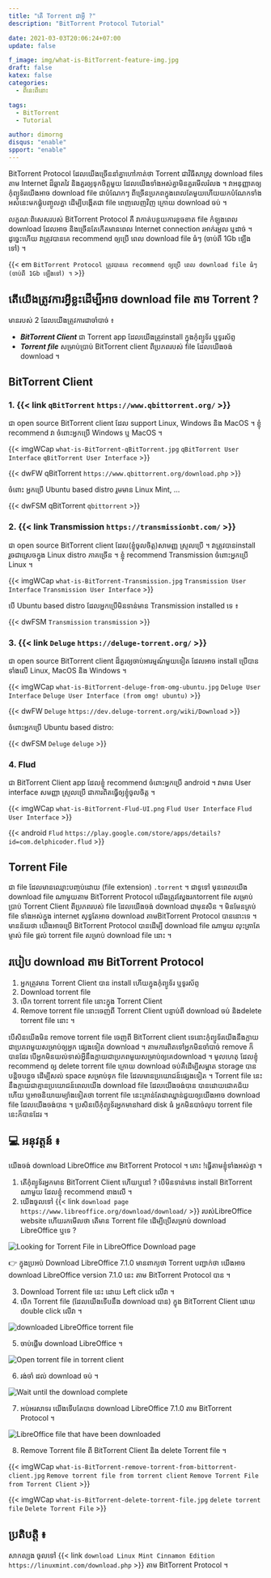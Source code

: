 ```yaml
---
title: "តើ​ Torrent ជា​អ្វី ?"
description: "BitTorrent Protocol Tutorial"

date: 2021-03-03T20:06:24+07:00
update: false

f_image: img/what-is-BitTorrent-feature-img.jpg
draft: false
katex: false
categories:
  - ពីនេះពីនោះ

tags:
  - BitTorrent
  - Tutorial

author: dimorng
disqus: "enable"
spport: "enable"
---
```


BitTorrent Protocol ដែល​យើង​ច្រើន​នាំគ្នា​ហៅ​កាត់​ថា Torrent ជា​វិធី​សាស្ត្រ​ download files តាម​ Internet​ ដ៏​ឆ្លាតវៃ​ និង​គួរ​ឲ្យ​ទុក​ចិត្ត​មួយ ដែល​យើង​ទាំងអស់​គ្នា​មិន​គួរ​មើល​រំលង ។ វា​អនុញ្ញាត​ឲ្យ​កុំព្យូទ័រ​យើង​អាច​ download file ជា​បំណែក​ៗ ពី​ច្រើន​ប្រភព​ក្នុង​ពេល​តែ​មួយ​ ហើយ​យក​បំណែក​ទាំងអស់​នេះ​មក​ផ្គុំ​បញ្ចូល​គ្នា​ ដើម្បី​បង្កើត​ជា​ file ពេញ​លេញ​វិញ​ ក្រោយ download ចប់ ។

លក្ខណៈ​ពិសេស​របស់ BitTorrent Protocol គឺ វា​កាត់​បន្ថយ​ការ​ខូច​ខាត​ file កំឡុង​ពេល download ដែល​អាច​ និង​ច្រើន​តែ​កើត​មាន​ពេល Internet connection រអាក់រអួល​ ឬ​ដាច់ ។ ដូច្នេះ​ហើយ​ វា​ត្រូវ​បាន​គេ​ recommend ឲ្យ​ប្រើ ​ពេល​ download file ធំៗ (ចាប់ពី​ 1Gb ឡើង​ទៅ) ។

{{< em `BitTorrent Protocol ត្រូវ​បាន​គេ​ recommend ឲ្យ​ប្រើ ​ពេល​ download file ធំៗ (ចាប់ពី​ 1Gb ឡើង​ទៅ) ។` >}}

## តើ​យើង​ត្រូវ​ការ​អ្វី​ខ្លះ​ ដើម្បី​អាច​ download file តាម​ Torrent ?

មាន​របស់​ 2 ដែល​យើង​ត្រូវ​ការ​ជា​ចាំបាច់ ៖

- **_BitTorrent Client_** ជា Torrent app ដែល​យើង​ត្រូវ​ install ក្នុង​កុំព្យូទ័រ​ ឬ​ទូរស័ព្ទ​
- **_Torrent file_** សម្រាប់​ប្រាប់​ BitTorrent client ពី​ប្រភព​របស់​ file ដែល​យើង​ចង់​ download ។

## BitTorrent Client

### 1. {{< link `qBitTorrent` `https://www.qbittorrent.org/` >}}

ជា open source BitTorrent client ដែល​ support Linux, Windows និង MacOS ។ ខ្ញុំ​ recommend វា ចំពោះ​អ្នក​ប្រើ​ Windows​ ឬ MacOS ។

{{< imgWCap `what-is-BitTorrent-qBitTorrent.jpg` `qBitTorrent User Interface` `qBitTorrent User Interface` >}}

{{< dwFW qBitTorrent `https://www.qbittorrent.org/download.php` >}}

ចំពោះ​ អ្នក​ប្រើ​ Ubuntu​ based distro រួម​មាន​ Linux Mint, …

{{< dwFSM qBitTorrent `qbittorrent` >}}

### 2. {{< link Transmission `https://transmissionbt.com/` >}}

ជា open source BitTorrent client ដែល​(ខ្ញុំ​ចូល​ចិត្ត)​សាមញ្ញ​ ស្រួល​ប្រើ ។ វា​ត្រូវ​បាន​ install រួច​ជា​ស្រេច​ក្នុង​ Linux distro​ ភាគ​ច្រើន ។ ខ្ញុំ​ recommend​ Transmission ចំពោះ​អ្នក​ប្រើ​ Linux ។

{{< imgWCap `what-is-BitTorrent-Transmission.jpg` `Transmission User Interface` `Transmission User Interface` >}}

បើ​ Ubuntu​ based distro ដែល​អ្នក​ប្រើ​មិន​ទាន់​មាន​ Transmission installed ទេ ៖

{{< dwFSM `Transmission` `transmission` >}}

### 3. {{< link `Deluge` `https://deluge-torrent.org/` >}}

ជា​ open source BitTorrent client ដ៏​គួរ​ឲ្យ​ចាប់​អារម្មណ៍​មួយ​ទៀត​ ដែល​អាច​ install ប្រើ​បាន​ទាំង​លើ​ Linux, MacOS និង​ Windows ។

{{< imgWCap `what-is-BitTorrent-deluge-from-omg-ubuntu.jpg` `Deluge User Interface` `Deluge User Interface (from omg! ubuntu)` >}}

{{< dwFW `Deluge` `https://dev.deluge-torrent.org/wiki/Download` >}}

ចំពោះ​អ្នក​ប្រើ​ Ubuntu based distro:

{{< dwFSM `Deluge` `deluge` >}}

### 4. Flud

ជា​ BitTorrent Client app ដែល​ខ្ញុំ​ recommend ចំពោះ​អ្នក​ប្រើ​ android ។ វា​មាន User interface សមញ្ញា​ ស្រួល​ប្រើ ជា​ការ​ពិត​ធ្វើ​ឲ្យ​ខ្ញុំ​ចូលចិត្ត ។

{{< imgWCap `what-is-BitTorrent-Flud-UI.png` `Flud User Interface` `Flud User Interface` >}}

{{< android `Flud` `https://play.google.com/store/apps/details?id=com.delphicoder.flud` >}}

## Torrent File

ជា​ file ដែល​មាន​ឈ្មោះ​បញ្ចប់​ដោយ (file extension) `.torrent` ។ ជា​ទូទៅ​ មុន​ពេល​យើង​ download file ណា​មួយ​តាម BitTorrent Protocol យើង​ត្រូវ​ស្វែង​រក​ torrent file សម្រាប់​ប្រាប់​ Torrent Client ពី​ប្រភព​របស់​ file ដែល​យើង​ចង់​ download ជាមុន​សិន ។ មិនមែន​គ្រប់​ file ទាំងអស់​ក្នុង internet សុទ្ធ​តែ​អាច​ download តាម​ BitTorrent Protocol បាន​នោះ​ទេ ។ មាន​ន័យ​ថា​ យើង​អាច​ប្រើ​ BitTorrent Protocol បាន​ ដើម្បី​ download file ណាមួយ លុះ​ត្រា​តែ​ម្ចាស់​ file ផ្តល់​ torrent file សម្រាប់​ download file នោះ ។

## របៀប​ download តាម BitTorrent Protocol

1. អ្នក​ត្រូវ​មាន Torrent Client បាន​ install ហើយ​ក្នុង​កុំព្យូទ័រ ឬ​ទូរស័ព្ទ
2. Download torrent file
3. បើក​ torrent torrent file នោះ​ក្នុង Torrent Client
4. Remove torrent file នោះ​ចេញ​ពី​ Torrent Client បន្ទាប់​ពី download ចប់ និង​ delete torrent file នោះ ។

បើ​សិន​យើង​មិន​ remove torrent file ចេញ​ពី​ BitTorrent client ទេ​ នោះ​កុំព្យូទ័រ​យើង​នឹង​ក្លាយ​ជា​ប្រភព​មួយ​សម្រាប់​ឲ្យ​អ្នក​ ផ្សេង​ទៀត​ download ។ តាម​ការពិត​ទៅ​ អ្នក​មិន​ចាំបាច់ remove ក៏​បាន​ដែរ​ បើ​អ្នក​មិន​យល់​ទាស់​អ្វី​នឹង​ក្លាយ​ជា​ប្រភព​មួយ​សម្រាប់​ឲ្យ​គេ​ download ។ មូលហេតុ​ ដែល​ខ្ញុំ​ recommend ឲ្យ​ delete torrent file ក្រោយ​ download ចប់​ គឺ​ដើម្បី​សម្អាត​ storage បាន​បន្តិច​បន្តួច​ ដើម្បី​សល់​ space សម្រាប់​ទុក​ file ដែល​មាន​ប្រយោជន៍​ផ្សេង​ទៀត ។ Torrent file នេះ​នឹង​ក្លាយ​ជា​គ្មាន​ប្រយោជន៍​ពេល​យើង​ download file ដែល​យើង​ចង់​បាន​ បាន​ដោយ​ជោគជ័យ​ហើយ ឬ​អាច​និយាយ​ម្យ៉ាងទៀត​ថា torrent file នេះ​គ្រាន់​តែ​ជា​ឈ្នាន់​ជួយ​ឲ្យ​យើង​អាច​ download file ដែល​យើង​ចង់​បាន ។ ប្រសិន​បើ​កុំព្យូទ័រ​អ្នក​មាន​ hard disk ធំ​ អ្នក​មិន​បាច់​លុប torrent file នេះ​ក៏​បាន​ដែរ ។

## 💻️ អនុវត្តន៍ ៖

យើង​ចង់​ download LibreOffice តាម​ BitTorrent Protocol ។ តោះ !​ ធ្វើ​តាម​ខ្ញុំ​ទាំងអស់​គ្នា ។

1. តើ​កុំព្យូទ័រ​អ្នក​មាន BitTorrent Client ហើយ​ឬ​នៅ ? បើ​មិន​ទាន់​មាន install BitTorrent ណាមួយ​ ដែល​ខ្ញុំ recommend ខាង​លើ ។
2. យើង​ចូល​ទៅ​ {{< link `download page` `https://www.libreoffice.org/download/download/` >}} របស់​ LibreOffice website ហើយរក​មើល​ថា​ តើ​មាន​ Torrent file ដើម្បី​ប្រើ​សម្រាប់​ download LibreOffice ឬ​ទេ ?

![Looking for Torrent File in LibreOffice Download page](/img/what-is-BitTorrent-qBitTorrent-libreoffice-download-website.jpg)

👉️ ក្នុង​ប្រអប់​ Download LibreOffice 7.1.0 មាន​ពាក្យ​ថា Torrent បញ្ជាក់​ថា យើង​អាច​ download LibreOffice version 7.1.0 នេះ តាម​ BitTorrent Protocol បាន ។

3. Download Torrent file នេះ​ ដោយ​ Left click លើ​វា ។
4. បើក​ Torrent file (ដែល​យើង​ទើប​នឹង download បាន) ក្នុង BitTorrent Client ដោយ​ double click លើ​វា ។

![downloaded LibreOffice torrent file](/img/what-is-BitTorrent-downloaded-LibreOffice-torrent-file.jpg)

5. ចាប់​ផ្តើម​ download LibreOffice ។

![Open torrent file in torrent client](/img/what-is-BitTorrent-open-torrent-file-in-torrent-client.jpg)

6. រង់ចាំ​ ដល់​ download ចប់ ។

![Wait until the download complete](/img/what-is-BitTorrent-wait-untill-the-download-finish.jpg)

7. អប់អរសាទរ​ យើង​ទើប​តែ​បាន​ download LibreOffice 7.1.0 តាម​ BitTorrent Protocol ។

![LibreOffice file that have been downloaded](/img/what-is-BitTorrent-LibreOffice-file.jpg)

8. Remove Torrent file ពី​ BitTorrent Client និង delete Torrent file ។

{{< imgWCap `what-is-BitTorrent-remove-torrent-from-bittorrent-client.jpg` `Remove torrent file from torrent client` `Remove Torrent File from Torrent Client` >}}

{{< imgWCap `what-is-BitTorrent-delete-torrent-file.jpg` `delete torrent file` `Delete Torrent File` >}}

## ប្រតិបត្តិ ៖

សាកល្បង​ ចូល​ទៅ​ {{< link `download Linux Mint Cinnamon Edition` `https://linuxmint.com/download.php` >}} តាម​ BitTorrent Protocol ។
